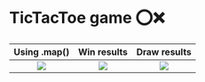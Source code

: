 # TicTacToe game ⭕❌

|                                 Using .map()                                 |                                   Win results                                 |      Draw results     |
| :--------------------------------------------------------------------------: | :---------------------------------------------------------------------------: | :--------------------:|
| ![](https://github-images-jusav.s3.eu-central-1.amazonaws.com/tictactoe.jpg) | ![](https://github-images-jusav.s3.eu-central-1.amazonaws.com/tictactoe2.jpg) | ![](https://github-images-jusav.s3.eu-central-1.amazonaws.com/tictactoe3.jpg) |
